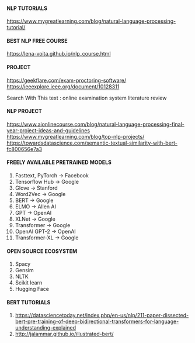 #### NLP TUTORIALS
https://www.mygreatlearning.com/blog/natural-language-processing-tutorial/

#### BEST NLP FREE COURSE
https://lena-voita.github.io/nlp_course.html


#### PROJECT
https://geekflare.com/exam-proctoring-software/
https://ieeexplore.ieee.org/document/10128311

Search With This text : online examination system literature review

#### NLP PROJECT
https://www.aionlinecourse.com/blog/natural-language-processing-final-year-project-ideas-and-guidelines
https://www.mygreatlearning.com/blog/top-nlp-projects/
https://towardsdatascience.com/semantic-textual-similarity-with-bert-fc800656e7a3

#### FREELY AVAILABLE PRETRAINED MODELS
1. Fasttext, PyTorch -> Facebook
2. Tensorflow Hub -> Google
3. Glove -> Stanford
4. Word2Vec -> Google
5. BERT -> Google
6. ELMO -> Allen AI
7. GPT -> OpenAI
8. XLNet -> Google
9. Transformer -> Google
10. OpenAI GPT-2 -> OpenAI
11. Transformer-XL -> Google

#### OPEN SOURCE ECOSYSTEM 
1. Spacy 
2. Gensim
3. NLTK
4. Scikit learn
5. Hugging Face 

#### BERT TUTORIALS
1. https://datasciencetoday.net/index.php/en-us/nlp/211-paper-dissected-bert-pre-training-of-deep-bidirectional-transformers-for-language-understanding-explained
2. http://jalammar.github.io/illustrated-bert/
